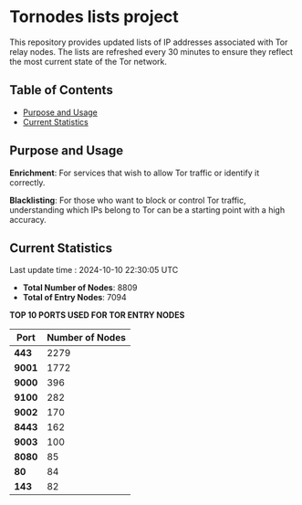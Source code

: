 # Tornodes lists project

This repository provides updated lists of IP addresses associated with Tor relay nodes. The lists are refreshed every 30 minutes to ensure they reflect the most current state of the Tor network.

## Table of Contents

- [Purpose and Usage](#purpose-and-usage)
- [Current Statistics](#current-statistics)


## Purpose and Usage

**Enrichment**: For services that wish to allow Tor traffic or identify it correctly.

**Blacklisting**: For those who want to block or control Tor traffic, understanding which IPs belong to Tor can be a starting point with a high accuracy.

## Current Statistics

Last update time : 2024-10-10 22:30:05 UTC

- **Total Number of Nodes**: 8809
- **Total of Entry Nodes**: 7094

**TOP 10 PORTS USED FOR TOR ENTRY NODES**

| **Port** | **Number of Nodes** |
|------|-----------------|
| **443**   | 2279  |
| **9001**   | 1772  |
| **9000**   | 396  |
| **9100**   | 282  |
| **9002**   | 170  |
| **8443**   | 162  |
| **9003**   | 100  |
| **8080**   | 85  |
| **80**   | 84  |
| **143**   | 82  |

